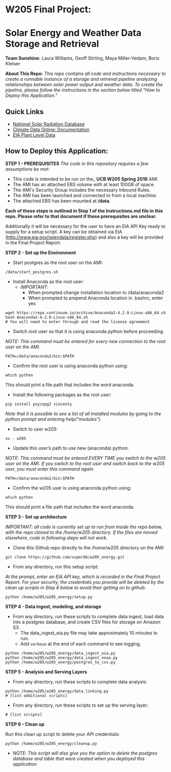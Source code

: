 # W205 Final Project:
# Solar Energy and Weather Data Storage and Retrieval
__Team Sunshine:__ Laura Williams, Geoff Stirling, Maya Miller-Vedam, Boris Kletser  

__About This Repo:__ _This repo contains all code and instructions necessary to create a runnable instance of a storage and retrieval pipeline analyzing relationships between solar power output and weather data. To create the pipeline, please follow the instructions in the section below titled "How to Deploy this Application."_

## Quick Links
* [National Solar Radiation Database](https://www.ncdc.noaa.gov/data-access/land-based-station-data/land-based-datasets/solar-radiation)
* [Climate Data Online: Documentation](http://www.ncdc.noaa.gov/cdo-web/webservices/v2#gettingStarted)
* [EIA Plant Level Data](http://www.eia.gov/opendata/qb.php?category=1017)

## How to Deploy this Application:
__STEP 1 - PREREQUISITES__
_The code in this repository requires a few assumptions be met_:
* This code is intended to be run on the_ __UCB W205 Spring 2016__ AMI.
* The AMI has an attached EBS volume with at least 100GB of space.
* The AMI's Security Group includes the necessary Inbound Rules.
* The AMI has been launched and connected to from a local machine.
* The attached EBS has been mounted at __/data__.

__Each of these steps is outlined in Step 1 of the Instructions.md file in this repo. Please refer to that document if these prerequisites are unclear.__

Additionally it will be necessary for the user to have an EIA API Key ready to supply for a setup script. A key can be obtained via EIA (http://www.eia.gov/opendata/register.php) and also a key will be provided in the Final Project Report.


__STEP 2 - Set up the Environment__
* Start postgres as the root user on the AMI:
```
/data/start_postgres.sh
```

* Install Anaconda as the root user:
    * _IMPORTANT_:
        * When prompted change installation location to /data/anaconda2
        * When prompted to prepend Anaconda location in .bashrc, enter yes
```
wget https://repo.continuum.io/archive/Anaconda2-4.2.0-Linux-x86_64.sh
bash Anaconda2-4.2.0-Linux-x86_64.sh
# You will need to enter through and read the license agreement
```

* Switch root user so that it is using anaconda python before proceeding.

_NOTE: This command must be entered for every new connection to the root user on the AMI._
```
PATH=/data/anaconda2/bin:$PATH
```
* Confirm the root user is using anaconda python using:
```
which python
```
This should print a file path that includes the word anaconda.

* Install the following packages as the root user:
```
pip install psycopg2 vincenty
```
_Note that it is possible to see a list of all installed modules by going to the python prompt and entering help("modules")._

* Switch to user w205:
```
su - w205
```

* Update this user’s path to use new (anaconda) python:

_NOTE: This command must be entered EVERY TIME you switch to the w205 user on the AMI. If you switch to the root user and switch back to the w205 user, you must enter this command again._
```
PATH=/data/anaconda2/bin:$PATH
```

* Confirm the w205 user is using anaconda python using:
```
which python
```
This should print a file path that includes the word anaconda.

__STEP 3 - Set up architecture__

_IMPORTANT:  all code is currently set up to run from inside the repo below, with the repo cloned to the /home/w205 directory. If the files are moved elsewhere, code in following steps will not work._

* Clone this Github repo directly to the /home/w205 directory on the AMI:
```
git clone https://github.com/superbb/w205_energy.git
```

* From any directory, run this setup script:

_At the prompt, enter an EIA API key, which is recorded in the Final Project Report. For your security, the credentials you provide will be deleted by the clean up scripts in Step 6 below to avoid their getting on to github._
```
python /home/w205/w205_energy/setup.py
```

__STEP 4 - Data ingest, modeling, and storage__

* From any directory, run these scripts to complete data ingest, load data into a postgres database, and create CSV files for storage on Amazon S3.
    * The data_ingest_eia.py file may take approximately 10 minutes to run.
    * Add `verbose` at the end of each command to see logging.
```
python /home/w205/w205_energy/data_ingest_eia.py
python /home/w205/w205_energy/data_ingest_noaa.py
python /home/w205/w205_energy/postgres_to_csv.py
```

__STEP 5 - Analysis and Serving Layers__
* From any directory, run these scripts to complete data analysis:
```
python /home/w205/w205_energy/data_linking.py
# [list additional scripts]
```

* From any directory, run these scripts to set up the serving layer:
```
# [list scripts]
```


__STEP 6 - Clean up__

Run this clean up script to delete your API credentials:
```
python /home/w205/w205_energy/cleanup.py
```
* NOTE: _This script will also give you the option to delete the postgres database and table that were created when you deployed this application._
